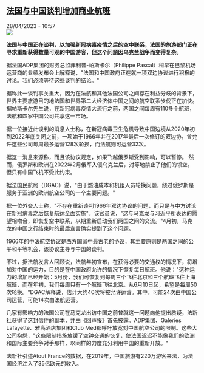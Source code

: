<!--1682673303000-->
[法国与中国谈判增加商业航班](https://www.rfi.fr/cn/%E6%B3%95%E5%9B%BD/20230428-%E6%B3%95%E5%9B%BD%E4%B8%8E%E4%B8%AD%E5%9B%BD%E8%B0%88%E5%88%A4%E5%A2%9E%E5%8A%A0%E5%95%86%E4%B8%9A%E8%88%AA%E7%8F%AD)
------

<div>28/04/2023 - 10:57</div><img src="https://s.rfi.fr/media/display/0f594b7c-b5b3-11ec-af8f-005056a90284/w:1280/p:16x9/AP441160054926.jpg"><p><strong>法国与中国正在谈判，以加强新冠病毒疫情之后的空中联系，法国的旅游部门正在寻求重新获得数量可观的中国游客，但这个问题因乌克兰战争而变得复杂。                    </strong></p><div><p>据法国ADP集团的财务总监菲利普-帕斯卡尔（Philippe Pascal）稍早在巴黎机场运营商的业绩发布会上解释说，"法国和中国政府正在就一项双边协议进行积极的讨论。我们必须等待这些谈判的结论。"</p><p>据称此一谈判事关重大，因为在法航和其他法国公司之间存在利益分歧的背景下，世界主要旅游目的地法国和世界第二大经济体中国之间的航空联系步伐正在加快。据帕斯卡尔先生说，在新冠病毒疫情大流行之前，两国之间每周有110多个航班，法航和四家中国公司共享这一市场。</p><p>据一位接近此谈判的消息人士称，在新冠病毒卫生危机导致中国边境从2020年初到2022年底关闭之前，一项始于1966年并在2017年最后一次修订的双边协，曾允许这些公司每周最多运营128次轮换，而法航则可运营32次。</p><p>据这一消息来源称，而且该协议规定，如果飞越俄罗斯受到影响，可以暂停。 然而，俄罗斯和欧洲在2022年2月俄军入侵乌克兰后，对等地禁止了他们的领空。但只有中国飞机不受此约束。</p><p>据法国民航局（DGAC）说，"由于燃油成本和机组人员轮换问题，绕过俄罗斯是服务于亚洲的欧洲航空公司的一个主要问题。"</p><p>据一位外交人士称，"不存在重新谈判1966年双边协议的问题，而只是与中方讨论在新冠病毒之后恢复航运全面实施"。该官员说，"这与马克龙与习近平所表达的愿望相吻合，即恢复空中联系，以期重新启动我们两国之间的交流。"4月初，马克龙的中国之行结束时的最后宣言确实提到了这个问题。</p><p>1966年的中法航空协议是西方国家中最古老的协议，其主要原则是两国之间的公平和平等机会，该协议主导与中国的谈判。</p><p>不过，据法航发言人回顾说，法航年初宣布，在获得必要的交通权的情况下，将增加对中国的运力，目的是在中国政府允许的情况下恢复每日航班。他说："这种运力的增加已经开始：5月份，我们可恢复到每周三个飞往北京和三个航班飞往上海航班，而在年初，我们每周只有一个航班飞往北京。从6月10日起，希望是每周50次轮换。"DGAC解释说，估计大约40次将被允许运营。其中，可能24次由中国公司运营，可能14次由法航运营。</p><p>几家有影响力的法国公司在马克龙出访中国之前曾就这一问题向他提出质疑，法新社获得了这封信件的副本，并由《回声报》首先披露。ADP集团、Galeries Lafayette、雅高酒店集团和Club Med都呼吁放宽对中国航空公司的限制。这些大公司抱怨，"这些限制措施放缓了空钟交通的恢复，使法国迟迟不能像我们的欧洲和国际主要竞争对手那样，以同样的力度充分利用中国的重新开放。"</p><p>法新社引述Atout France的数据，在2019年，中国旅游有220万游客来法，为法国经济注入了35亿欧元的收入。</p><div data-selfpromo-newsletter></div><div data-selfpromo-app></div></div>
